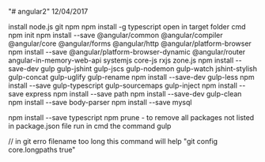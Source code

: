 "# angular2" 12/04/2017

install node.js git npm
npm install -g typescript
open in target folder cmd
npm init
npm install --save @angular/common @angular/compiler @angular/core @angular/forms @angular/http @angular/platform-browser
npm install --save @angular/platform-browser-dynamic @angular/router angular-in-memory-web-api systemjs core-js rxjs zone.js
npm install --save-dev gulp gulp-jshint gulp-jscs gulp-nodemon gulp-watch jshint-stylish gulp-concat gulp-uglify gulp-rename
npm install --save-dev gulp-less
npm install --save gulp-typescript gulp-sourcemaps gulp-inject
npm install --save express
npm install --save path
npm install --save-dev gulp-clean
npm install --save body-parser
npm install --save mysql

npm install --save typescript
npm prune - to remove all packages not listed in package.json file
run in cmd the command gulp

// in git erro filename too long this command will help "git config core.longpaths true"